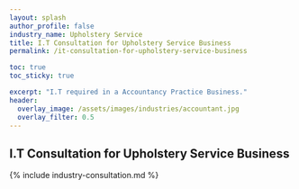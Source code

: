 ```yaml
---
layout: splash 
author_profile: false 
industry_name: Upholstery Service
title: I.T Consultation for Upholstery Service Business
permalink: /it-consultation-for-upholstery-service-business

toc: true
toc_sticky: true

excerpt: "I.T required in a Accountancy Practice Business."
header:
  overlay_image: /assets/images/industries/accountant.jpg
  overlay_filter: 0.5 
---
```


## I.T Consultation for Upholstery Service Business

{% include industry-consultation.md %}
